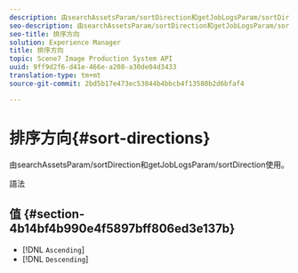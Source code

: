 ```yaml
---
description: 由searchAssetsParam/sortDirection和getJobLogsParam/sortDirection使用。
seo-description: 由searchAssetsParam/sortDirection和getJobLogsParam/sortDirection使用。
seo-title: 排序方向
solution: Experience Manager
title: 排序方向
topic: Scene7 Image Production System API
uuid: 9ff9d2f6-d41e-466e-a208-a30de04d3433
translation-type: tm+mt
source-git-commit: 2bd5b17e473ec53844b4bbcb4f13580b2d6bfaf4

---
```



# 排序方向{#sort-directions}

由searchAssetsParam/sortDirection和getJobLogsParam/sortDirection使用。

語法

## 值 {#section-4b14bf4b990e4f5897bff806ed3e137b}

* [!DNL `Ascending`]
* [!DNL `Descending`]

